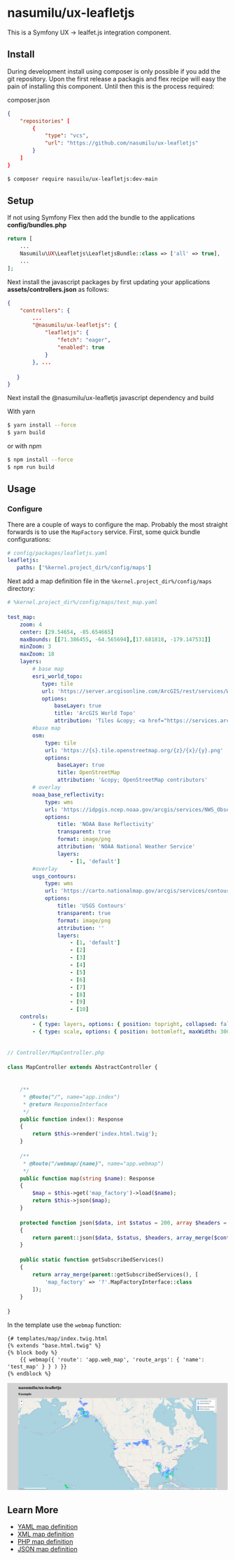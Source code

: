 # nasumilu/ux-leafletjs

This is a Symfony UX -> lealfet.js integration component.


## Install

During development install using composer is only possible if you add the git
repository. Upon the first release a packagis and flex recipe will easy the pain
of installing this component. Until then this is the process required:

composer.json
```json
{
    "repositories" [
        {
            "type": "vcs",
            "url": "https://github.com/nasumilu/ux-leafletjs"
        }
    ]
}
```


```sh
$ composer require nasuilu/ux-leafletjs:dev-main
```

## Setup

If not using Symfony Flex then add the bundle to the applications **config/bundles.php**
```php
return [
    ...
    Nasumilu\UX\Leafletjs\LeafletjsBundle::class => ['all' => true],
    ...
];
```

Next install the javascript packages by first updating your applications 
**assets/controllers.json** as follows:
```json
{
    "controllers": {
        ...
        "@nasumilu/ux-leafletjs": {
            "leafletjs": {
                "fetch": "eager",
                "enabled": true
            }
        }, ...

   }
}
```

Next install the @nasumilu/ux-leafletjs javascript dependency and build

With yarn
```sh
$ yarn install --force
$ yarn build
```

or with npm
```sh
$ npm install --force
$ npm run build
```


## Usage

### Configure

There are a couple of ways to configure the map. Probably the most straight forwards is to 
use the `MapFactory` service. First, some quick bundle configurations:

```yaml
# config/packages/leafletjs.yaml
leafletjs:
   paths: ['%kernel.project_dir%/config/maps']
```

Next add a map definition file in the `%kernel.project_dir%/config/maps` directory:

```yaml
# %kernel.project_dir%/config/maps/test_map.yaml

test_map:
    zoom: 4
    center: [29.54654, -85.654665]
    maxBounds: [[71.386455, -64.565694],[17.681818, -179.147531]]
    minZoom: 3
    maxZoom: 18
    layers:
        # base map
        esri_world_topo:
           type: tile
           url: 'https://server.arcgisonline.com/ArcGIS/rest/services/World_Topo_Map/MapServer/tile/{z}/{y}/{x}'
           options:
               baseLayer: true
               title: 'ArcGIS World Topo'
               attribution: 'Tiles &copy; <a href="https://services.arcgisonline.com/ArcGIS/rest/services/World_Topo_Map/MapServer">ArcGIS</a>'
        #base map
        osm:
            type: tile
            url: 'https://{s}.tile.openstreetmap.org/{z}/{x}/{y}.png'
            options:
                baseLayer: true
                title: OpenStreetMap
                attribution: '&copy; OpenStreetMap contributors'
        # overlay
        noaa_base_reflectivity:
            type: wms
            url: 'https://idpgis.ncep.noaa.gov/arcgis/services/NWS_Observations/radar_base_reflectivity/MapServer/WMSServer'
            options:
                title: 'NOAA Base Reflectivity'
                transparent: true
                format: image/png
                attribution: 'NOAA National Weather Service'
                layers:
                    - [1, 'default']
        #overlay
        usgs_contours: 
            type: wms
            url: 'https://carto.nationalmap.gov/arcgis/services/contours/MapServer/WMSServer'
            options:
                title: 'USGS Contours'
                transparent: true
                format: image/png
                attribution: ''
                layers:
                    - [1, 'default'] 
                    - [2]
                    - [3]
                    - [4]
                    - [5]
                    - [6]
                    - [7]
                    - [8]
                    - [9]
                    - [10]
    controls:
        - { type: layers, options: { position: topright, collapsed: false } }
        - { type: scale, options: { position: bottomleft, maxWidth: 300, metric: false } }
```

```php

// Controller/MapController.php

class MapController extends AbstractController {


    /**
     * @Route("/", name="app.index")
     * @return ResponseInterface
     */
    public function index(): Response
    {
        return $this->render('index.html.twig');
    }

    /**
     * @Route("/webmap/{name}", name="app.webmap")
     */
    public function map(string $name): Response 
    {
        $map = $this->get('map_factory')->load($name);
        return $this->json($map);
    }

    protected function json($data, int $status = 200, array $headers = [], array $context = []): JsonResponse
    {
        return parent::json($data, $status, $headers, array_merge($context, [AbstractObjectNormalizer::SKIP_NULL_VALUES => true]));
    }

    public static function getSubscribedServices()
    {
        return array_merge(parent::getSubscribedServices(), [
            'map_factory' => '?'.MapFactoryInterface::class
        ]);
    }

}

```

In the template use the `webmap` function:
```twig
{# templates/map/index.twig.html
{% extends "base.html.twig" %}
{% block body %}
    {{ webmap({ 'route': 'app.web_map', 'route_args': { 'name': 'test_map' } } ) }}
{% endblock %}
```

![Sample Webmap](./docs/images/ux-leafletjs_screenshot.png)

## Learn More

- [YAML map definition](./docs/yaml_map.md)
- [XML map definition](./docs/xml_map.md)
- [PHP map definition](./docs/php_map.md)
- [JSON map definition](./docs/json_map.md)